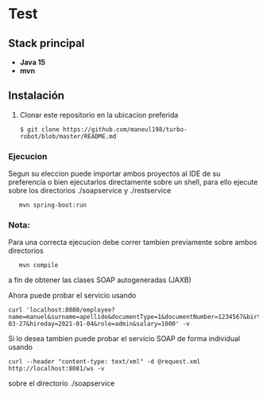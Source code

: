 # Test

## Stack principal
- **Java 15**
- **mvn**

## Instalación
1. Clonar este repositorio en la ubicacion preferida
    ```console
   $ git clone https://github.com/maneul198/turbo-robot/blob/master/README.md
    ```

### **Ejecucion**
Segun su eleccion puede importar ambos proyectos al IDE de su preferencia
o bien ejecutarlos directamente sobre un shell, para ello ejecute sobre los directorios ./soapservice y ./restservice
```console
   mvn spring-boot:run
```
### **Nota:**
Para una correcta ejecucion debe correr tambien previamente sobre ambos directorios
```console
   mvn compile
```
a fin de obtener las clases SOAP autogeneradas (JAXB)

Ahora puede probar el servicio usando 
```console
curl 'localhost:8080/employee?name=manuel&surname=apellido&documentType=1&documentNumber=1234567&birthday=2000-03-27&hireday=2021-01-04&role=admin&salary=1000' -v
```
Si lo desea tambien puede probar el servicio SOAP de forma individual usando
```console
curl --header "content-type: text/xml" -d @request.xml http://localhost:8081/ws -v
```
sobre el directorio ./soapservice
